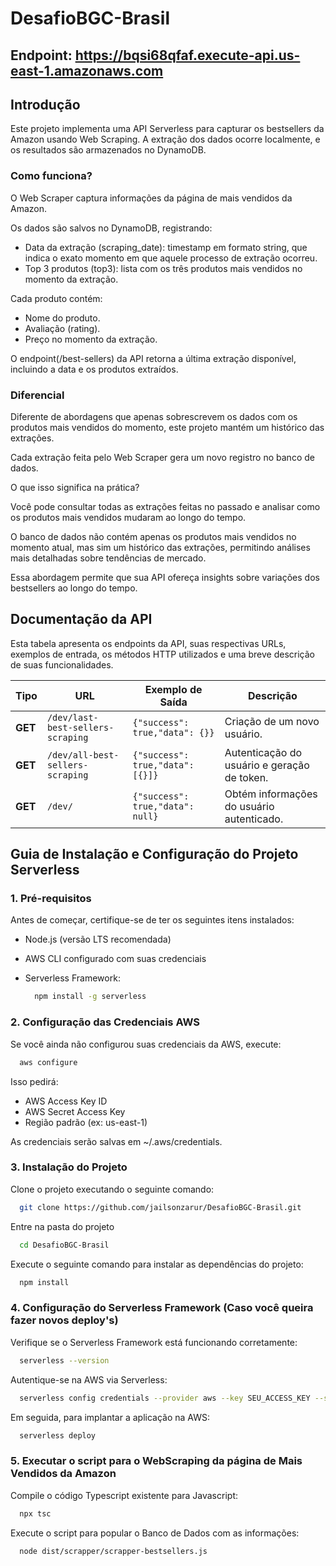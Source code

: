 # DesafioBGC-Brasil

## Endpoint: https://bqsi68qfaf.execute-api.us-east-1.amazonaws.com

## Introdução

Este projeto implementa uma API Serverless para capturar os bestsellers da Amazon usando Web Scraping. A extração dos dados ocorre localmente, e os resultados são armazenados no DynamoDB.

### Como funciona?
O Web Scraper captura informações da página de mais vendidos da Amazon.

Os dados são salvos no DynamoDB, registrando:

  - Data da extração (scraping_date): timestamp em formato string, que indica o exato momento em que aquele processo de extração ocorreu.
  - Top 3 produtos (top3): lista com os três produtos mais vendidos no momento da extração.

Cada produto contém:

  - Nome do produto.
  - Avaliação (rating).
  - Preço no momento da extração.

O endpoint(/best-sellers) da API retorna a última extração disponível, incluindo a data e os produtos extraídos.

### Diferencial
Diferente de abordagens que apenas sobrescrevem os dados com os produtos mais vendidos do momento, este projeto mantém um histórico das extrações.

Cada extração feita pelo Web Scraper gera um novo registro no banco de dados.

O que isso significa na prática?

Você pode consultar todas as extrações feitas no passado e analisar como os produtos mais vendidos mudaram ao longo do tempo.

O banco de dados não contém apenas os produtos mais vendidos no momento atual, mas sim um histórico das extrações, permitindo análises mais detalhadas sobre tendências de mercado.

Essa abordagem permite que sua API ofereça insights sobre variações dos bestsellers ao longo do tempo.

## Documentação da API

Esta tabela apresenta os endpoints da API, suas respectivas URLs, exemplos de entrada, os métodos HTTP utilizados e uma breve descrição de suas funcionalidades.

| Tipo       | URL                                               | Exemplo de Saída                                      | Descrição |
| ---------- | ------------------------------------------------- | ------------------------------------------------------| --------- |
| **GET**   | `/dev/last-best-sellers-scraping`                  | `{"success": true,"data": {}}`                        | Criação de um novo usuário. |
| **GET**   | `/dev/all-best-sellers-scraping`                   | `{"success": true,"data": [{}]}`                      | Autenticação do usuário e geração de token. |
| **GET**    | `/dev/`                                           | `{"success": true,"data": null}`                      | Obtém informações do usuário autenticado. |


## Guia de Instalação e Configuração do Projeto Serverless

### 1. Pré-requisitos

Antes de começar, certifique-se de ter os seguintes itens instalados:

  - Node.js (versão LTS recomendada)
  - AWS CLI configurado com suas credenciais
  - Serverless Framework:

    ```bash
      npm install -g serverless
    ```

### 2. Configuração das Credenciais AWS

Se você ainda não configurou suas credenciais da AWS, execute:

```bash
  aws configure
```

Isso pedirá:

  - AWS Access Key ID
  - AWS Secret Access Key
  - Região padrão (ex: us-east-1)

As credenciais serão salvas em ~/.aws/credentials.

### 3. Instalação do Projeto

Clone o projeto executando o seguinte comando:

```bash
  git clone https://github.com/jailsonzarur/DesafioBGC-Brasil.git
```

Entre na pasta do projeto

```bash
  cd DesafioBGC-Brasil
```

Execute o seguinte comando para instalar as dependências do projeto:

```bash
  npm install
```


### 4. Configuração do Serverless Framework (Caso você queira fazer novos deploy's) 

Verifique se o Serverless Framework está funcionando corretamente:

```bash
  serverless --version
```

Autentique-se na AWS via Serverless:

```bash
  serverless config credentials --provider aws --key SEU_ACCESS_KEY --secret SEU_SECRET_KEY
```

Em seguida, para implantar a aplicação na AWS:

```bash
  serverless deploy
```

### 5. Executar o script para o WebScraping da página de Mais Vendidos da Amazon

Compile o código Typescript existente para Javascript:

```bash
  npx tsc
```

Execute o script para popular o Banco de Dados com as informações:

```bash
  node dist/scrapper/scrapper-bestsellers.js
```
